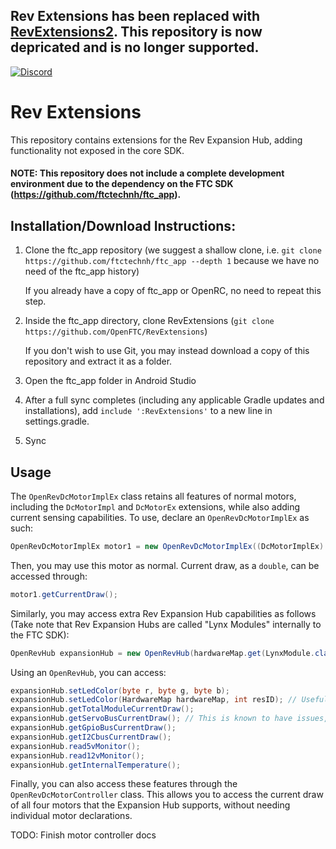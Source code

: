 ## Rev Extensions has been replaced with [RevExtensions2](https://github.com/OpenFTC/RevExtensions2). This repository is now depricated and is no longer supported.

[![Discord](https://img.shields.io/discord/377144270034829324.svg?style=for-the-badge)](https://discord.gg/ameFTnC)

# Rev Extensions

This repository contains extensions for the Rev Expansion Hub, adding functionality not exposed in the core SDK.

#### NOTE: This repository does not include a complete development environment due to the dependency on the FTC SDK (https://github.com/ftctechnh/ftc_app).

## Installation/Download Instructions:

1) Clone the ftc_app repository (we suggest a shallow clone, i.e. `git clone https://github.com/ftctechnh/ftc_app --depth 1` because we have no need of the ftc_app history)

    If you already have a copy of ftc_app or OpenRC, no need to repeat this step.
2) Inside the ftc_app directory, clone RevExtensions (`git clone https://github.com/OpenFTC/RevExtensions`)

    If you don't wish to use Git, you may instead download a copy of this repository and extract it as a folder.
3) Open the ftc_app folder in Android Studio
4) After a full sync completes (including any applicable Gradle updates and installations), add `include ':RevExtensions'` to a new line in settings.gradle.
5) Sync

## Usage

The `OpenRevDcMotorImplEx` class retains all features of normal motors, including the `DcMotorImpl` and `DcMotorEx` extensions, while also adding current sensing capabilities. To use, declare an `OpenRevDcMotorImplEx` as such:

```java
OpenRevDcMotorImplEx motor1 = new OpenRevDcMotorImplEx((DcMotorImplEx) hardwareMap.dcMotor.get("motor1"));`
```

Then, you may use this motor as normal. Current draw, as a `double`, can be accessed through:

```java
motor1.getCurrentDraw();
```

Similarly, you may access extra Rev Expansion Hub capabilities as follows (Take note that Rev Expansion Hubs are called "Lynx Modules" internally to the FTC SDK):

```java
OpenRevHub expansionHub = new OpenRevHub(hardwareMap.get(LynxModule.class, "Expansion Hub 1"));
```

Using an `OpenRevHub`, you can access:

```java
expansionHub.setLedColor(byte r, byte g, byte b);
expansionHub.setLedColor(HardwareMap hardwareMap, int resID); // Useful if you have colors defined as R.color.pink
expansionHub.getTotalModuleCurrentDraw();
expansionHub.getServoBusCurrentDraw(); // This is known to have issues, but they are most likely are caused by the ExH firmware itself
expansionHub.getGpioBusCurrentDraw();
expansionHub.getI2CbusCurrentDraw();
expansionHub.read5vMonitor();
expansionHub.read12vMonitor();
expansionHub.getInternalTemperature();
```

Finally, you can also access these features through the `OpenRevDcMotorController` class. This allows you to access the current draw of all four motors that the Expansion Hub supports, without needing individual motor declarations. 

TODO: Finish motor controller docs 
